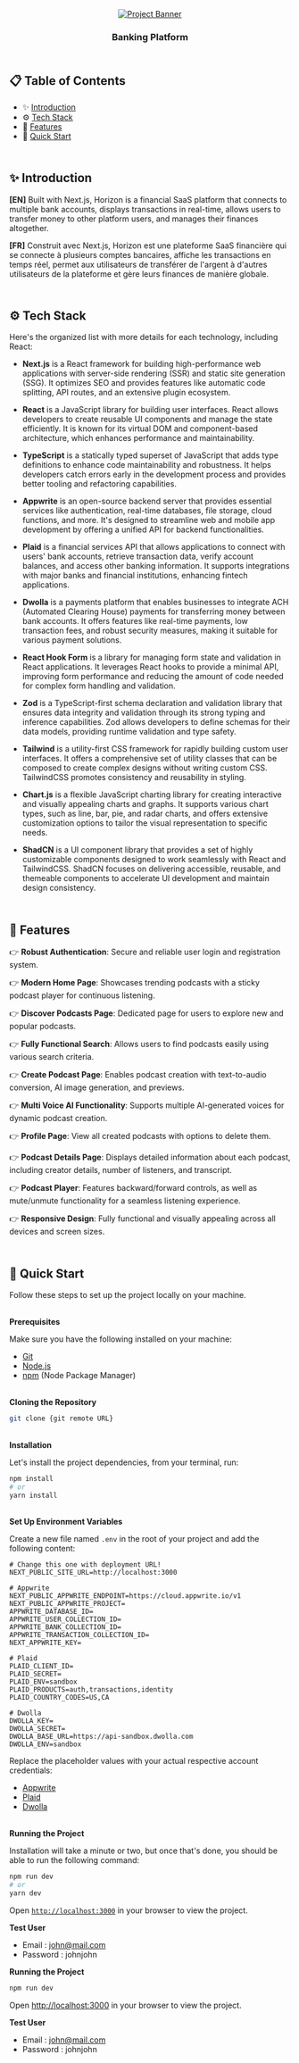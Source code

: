 <div align="center">
    <a href="https://horizon-bank-fv.vercel.app" target="_blank">
      <img src="public/preview.webp" alt="Project Banner">
    </a>
  <h3 align="center">Banking Platform</h3>
</div>

##  <br /> 📋 <a name="table">Table of Contents</a>

- ✨ [Introduction](#introduction)
- ⚙️ [Tech Stack](#tech-stack)
- 📝 [Features](#features)
- 🚀 [Quick Start](#quick-start)

##  <br /> <a name="introduction">✨ Introduction</a>

**[EN]** Built with Next.js, Horizon is a financial SaaS platform that connects to multiple bank accounts, displays transactions in real-time, allows users to transfer money to other platform users, and manages their finances altogether.

**[FR]** Construit avec Next.js, Horizon est une plateforme SaaS financière qui se connecte à plusieurs comptes bancaires, affiche les transactions en temps réel, permet aux utilisateurs de transférer de l'argent à d'autres utilisateurs de la plateforme et gère leurs finances de manière globale.

##  <br /> <a name="tech-stack">⚙️ Tech Stack</a>

Here's the organized list with more details for each technology, including React:

- **Next.js** is a React framework for building high-performance web applications with server-side rendering (SSR) and static site generation (SSG). It optimizes SEO and provides features like automatic code splitting, API routes, and an extensive plugin ecosystem.

- **React** is a JavaScript library for building user interfaces. React allows developers to create reusable UI components and manage the state efficiently. It is known for its virtual DOM and component-based architecture, which enhances performance and maintainability.

- **TypeScript** is a statically typed superset of JavaScript that adds type definitions to enhance code maintainability and robustness. It helps developers catch errors early in the development process and provides better tooling and refactoring capabilities.

- **Appwrite** is an open-source backend server that provides essential services like authentication, real-time databases, file storage, cloud functions, and more. It's designed to streamline web and mobile app development by offering a unified API for backend functionalities.

- **Plaid** is a financial services API that allows applications to connect with users' bank accounts, retrieve transaction data, verify account balances, and access other banking information. It supports integrations with major banks and financial institutions, enhancing fintech applications.

- **Dwolla** is a payments platform that enables businesses to integrate ACH (Automated Clearing House) payments for transferring money between bank accounts. It offers features like real-time payments, low transaction fees, and robust security measures, making it suitable for various payment solutions.

- **React Hook Form** is a library for managing form state and validation in React applications. It leverages React hooks to provide a minimal API, improving form performance and reducing the amount of code needed for complex form handling and validation.

- **Zod** is a TypeScript-first schema declaration and validation library that ensures data integrity and validation through its strong typing and inference capabilities. Zod allows developers to define schemas for their data models, providing runtime validation and type safety.

- **Tailwind** is a utility-first CSS framework for rapidly building custom user interfaces. It offers a comprehensive set of utility classes that can be composed to create complex designs without writing custom CSS. TailwindCSS promotes consistency and reusability in styling.

- **Chart.js** is a flexible JavaScript charting library for creating interactive and visually appealing charts and graphs. It supports various chart types, such as line, bar, pie, and radar charts, and offers extensive customization options to tailor the visual representation to specific needs.

- **ShadCN** is a UI component library that provides a set of highly customizable components designed to work seamlessly with React and TailwindCSS. ShadCN focuses on delivering accessible, reusable, and themeable components to accelerate UI development and maintain design consistency.

## <br/> <a name="features">📝 Features</a>

👉 **Robust Authentication**: Secure and reliable user login and registration system.

👉 **Modern Home Page**: Showcases trending podcasts with a sticky podcast player for continuous listening.

👉 **Discover Podcasts Page**: Dedicated page for users to explore new and popular podcasts.

👉 **Fully Functional Search**: Allows users to find podcasts easily using various search criteria.

👉 **Create Podcast Page**: Enables podcast creation with text-to-audio conversion, AI image generation, and previews.

👉 **Multi Voice AI Functionality**: Supports multiple AI-generated voices for dynamic podcast creation.

👉 **Profile Page**: View all created podcasts with options to delete them.

👉 **Podcast Details Page**: Displays detailed information about each podcast, including creator details, number of listeners, and transcript.

👉 **Podcast Player**: Features backward/forward controls, as well as mute/unmute functionality for a seamless listening experience.

👉 **Responsive Design**: Fully functional and visually appealing across all devices and screen sizes.

## <br /> <a name="quick-start">🚀 Quick Start</a>

Follow these steps to set up the project locally on your machine.

<br/>**Prerequisites**

Make sure you have the following installed on your machine:

- [Git](https://git-scm.com/)
- [Node.js](https://nodejs.org/en)
- [npm](https://www.npmjs.com/) (Node Package Manager)

<br/>**Cloning the Repository**

```bash
git clone {git remote URL}
```

<br/>**Installation**

Let's install the project dependencies, from your terminal, run:

```bash
npm install
# or
yarn install
```

<br/>**Set Up Environment Variables**

Create a new file named `.env` in the root of your project and add the following content:

```env
# Change this one with deployment URL!
NEXT_PUBLIC_SITE_URL=http://localhost:3000

# Appwrite
NEXT_PUBLIC_APPWRITE_ENDPOINT=https://cloud.appwrite.io/v1
NEXT_PUBLIC_APPWRITE_PROJECT=
APPWRITE_DATABASE_ID=
APPWRITE_USER_COLLECTION_ID=
APPWRITE_BANK_COLLECTION_ID=
APPWRITE_TRANSACTION_COLLECTION_ID=
NEXT_APPWRITE_KEY=

# Plaid
PLAID_CLIENT_ID=
PLAID_SECRET=
PLAID_ENV=sandbox
PLAID_PRODUCTS=auth,transactions,identity
PLAID_COUNTRY_CODES=US,CA

# Dwolla
DWOLLA_KEY=
DWOLLA_SECRET=
DWOLLA_BASE_URL=https://api-sandbox.dwolla.com
DWOLLA_ENV=sandbox
```

Replace the placeholder values with your actual respective account credentials:

- [Appwrite](https://cloud.appwrite.io)
- [Plaid](https://dashboard.plaid.com/overview)
- [Dwolla](https://dashboard.plaid.com/overview)



<br/>**Running the Project**

Installation will take a minute or two, but once that's done, you should be able to run the following command:

```bash
npm run dev
# or
yarn dev
```

Open [`http://localhost:3000`](http://localhost:3000) in your browser to view the project.

**Test User**
- Email : john@mail.com
- Password : johnjohn

**Running the Project**

```bash
npm run dev
```

Open [http://localhost:3000](http://localhost:3000) in your browser to view the project.

**Test User**
- Email : john@mail.com
- Password : johnjohn

